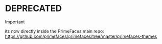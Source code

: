 # DEPRECATED

> [!IMPORTANT]  
> its now directly inside the PrimeFaces main repo: https://github.com/primefaces/primefaces/tree/master/primefaces-themes
